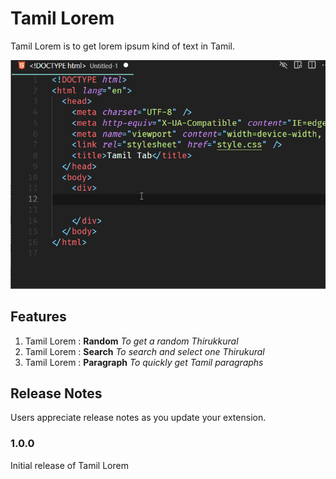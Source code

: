 # Tamil Lorem

Tamil Lorem is to get lorem ipsum kind of text in Tamil.

![Features](./tamil-lorem.gif)

## Features

1. Tamil Lorem : **Random**
   _To get a random Thirukkural_
2. Tamil Lorem : **Search**
   _To search and select one Thirukural_
3. Tamil Lorem : **Paragraph**
   _To quickly get Tamil paragraphs_

## Release Notes

Users appreciate release notes as you update your extension.

### 1.0.0

Initial release of Tamil Lorem
